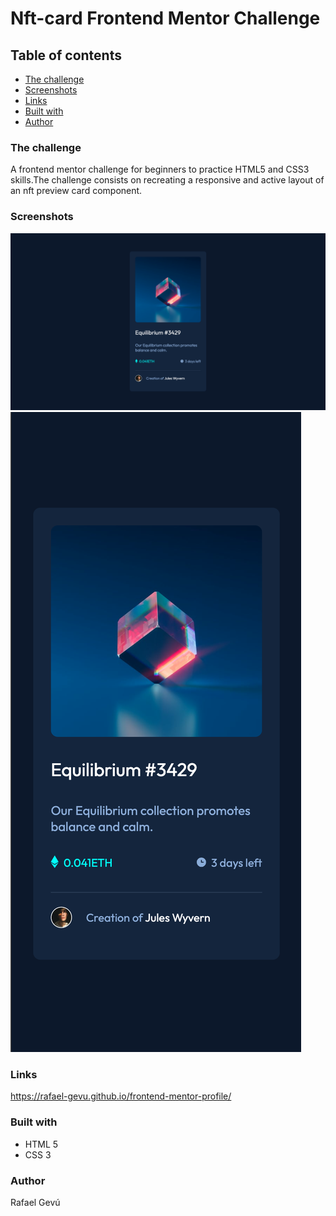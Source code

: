 # Nft-card Frontend Mentor Challenge
## Table of contents
  - [The challenge](#the-challenge)
  - [Screenshots](#screenshots)
  - [Links](#links)
  - [Built with](#built-with)
  - [Author](#author)
  ### The challenge

  A frontend mentor challenge for beginners to practice HTML5 and CSS3 skills.The challenge consists on recreating a responsive and active layout of an nft preview card component.

  ### Screenshots
<img src="./src/images/Screenshot 2024-07-02 at 12.41.58.png"/>
<img src="./src/images/Screenshot 2024-07-02 at 12.42.17.png"/>


### Links
https://rafael-gevu.github.io/frontend-mentor-profile/

### Built with
- HTML 5
- CSS 3




### Author

Rafael Gevú
